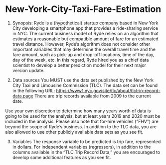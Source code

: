 # New-York-City-Taxi-Fare-Estimation

1. Synopsis:
Ryde is a (hypothetical) startup company based in New York City developing a smartphone app
that provides a ride-sharing service in NYC. The current business model of Ryde relies on an
algorithm that estimates a reasonable but compatible amount of fare for an estimated travel
distance. However, Ryde’s algorithm does not consider other important variables that may
determine the overall travel time and the fare amount, such as pick-up and drop-off locations,
time of the day, day of the week, etc. In this regard, Ryde hired you as a chief data scientist to
develop a better prediction model for their next major version update.

2. Data sources
You MUST use the data set published by the New York City Taxi and Limousine Commission
(TLC). The data set can be found in the following URL: https://www1.nyc.gov/site/tlc/about/tlctrip-record-data.page There are trip records available from 2009 to the current date. 

Use your own discretion to determine how many years worth of data is going to be used for the analysis,
but at least years 2019 and 2020 must be included in the analysis. Please also note that for-hire
vehicles (“FHV”) are beyond the scope of Ryde’s business. In addition to the TLC data, you are
also allowed to use other publicly available data sets as you see fit.

3. Variables
The response variable to be predicted is trip fare, represented in dollars. For independent
variables (regressors), in addition to the columns available in the “TLC Trip Record Data,” you
are encouraged to develop some additional features as you see fit.
